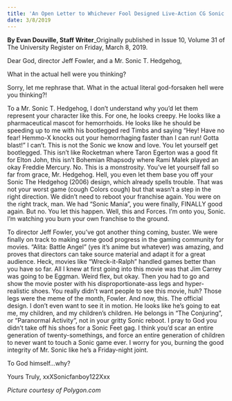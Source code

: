 ```yaml
---
title: 'An Open Letter to Whichever Fool Designed Live-Action CG Sonic the Hedgehog'
date: 3/8/2019
---
```


**By Evan Douville, Staff Writer**_Originally published in Issue 10, Volume 31 of The University Register on Friday, March 8, 2019.

Dear God, director Jeff Fowler, and a Mr. Sonic T. Hedgehog,

What in the actual hell were you thinking?

Sorry, let me rephrase that. What in the actual literal god-forsaken hell were you thinking?! 

To a Mr. Sonic T. Hedgehog, I don’t understand why you’d let them represent your character like this. For one, he looks creepy. He looks like a pharmaceutical mascot for hemorrhoids. He looks like he should be speeding up to me with his bootlegged red Timbs and saying “Hey! Have no fear! Hemmo-X knocks out your hemorrhaging faster than I can run! Gotta blast!” I can’t. This is not the Sonic we know and love. You let yourself get bootlegged. This isn’t like Rocketman where Taron Egerton was a good fit for Elton John, this isn’t Bohemian Rhapsody where Rami Malek played an okay Freddie Mercury. No. This is a monstrosity. You’ve let yourself fall so far from grace, Mr. Hedgehog. Hell, you even let them base you off your Sonic The Hedgehog (2006) design, which already spells trouble. That was not your worst game (cough Colors cough) but that wasn’t a step in the right direction. We didn’t need to reboot your franchise again. You were on the right track, man. We had “Sonic Mania”, you were finally, FINALLY good again. But no. You let this happen. Well, this and Forces. I’m onto you, Sonic. I’m watching you burn your own franchise to the ground.

To director Jeff Fowler, you’ve got another thing coming, buster. We were finally on track to making some good progress in the gaming community for movies. “Alita: Battle Angel” (yes it’s anime but whatever) was amazing, and proves that directors can take source material and adapt it for a great audience. Heck, movies like “Wreck-it-Ralph” handled games better than you have so far. All I knew at first going into this movie was that Jim Carrey was going to be Eggman. Weird flex, but okay. Then you had to go and show the movie poster with his disproportionate-ass legs and hyper-realistic shoes. You really didn’t want people to see this movie, huh? Those legs were the meme of the month, Fowler. And now, this. The official design. I don’t even want to see it in motion. He looks like he’s going to eat me, my children, and my children’s children. He belongs in “The Conjuring”, or “Paranormal Activity”, not in your gritty Sonic reboot. I pray to God you didn’t take off his shoes for a Sonic Feet gag. I think you’d scar an entire generation of twenty-somethings, and force an entire generation of children to never want to touch a Sonic game ever. I worry for you, burning the good integrity of Mr. Sonic like he’s a Friday-night joint.

To God himself...why?

Yours Truly,
xxXSonicfanboy122Xxx



_Picture courtesy of Polygon.com_